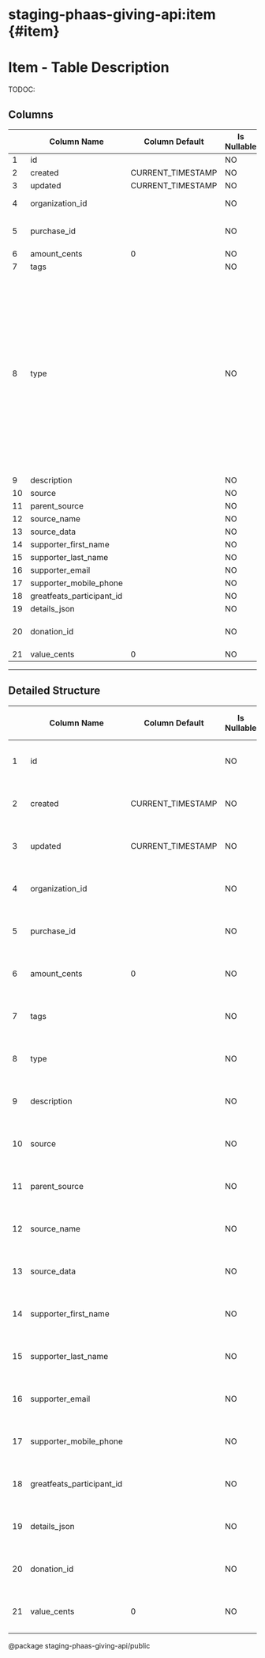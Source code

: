 # staging-phaas-giving-api:item {#item}

# Item - Table Description

TODOC:

## Columns

| | Column Name | Column Default | Is Nullable | Data Type | Notes |
| ---- | ---- | ---- | ---- | ---- | ---- |
| 1 | id | | NO | varchar | Primary key |
| 2 | created | CURRENT_TIMESTAMP | NO | timestamp |  |
| 3 | updated | CURRENT_TIMESTAMP | NO | timestamp |  |
| 4 | organization_id | | NO | varchar | Organization striping key |
| 5 | purchase_id | | NO | varchar | Foreign key to Purchase table |
| 6 | amount_cents | 0 | NO | int |  |
| 7 | tags |  | NO | varchar |  |
| 8 | type |  | NO | varchar | one of: t2g-donation, vevt-appeal, vevt-auction-lot, vevt-donation, vevt-fixed-price, vevt-impact, vevt-misc, vevt-raffle ,vevt-sales-tax, vevt-sponsor-attachment-event-sale, vevt-ticket |
| 9 | description |  | NO | varchar |  |
| 10 | source |  | NO | varchar |  |
| 11 | parent_source |  | NO | varchar |  |
| 12 | source_name |  | NO | varchar |  |
| 13 | source_data |  | NO | varchar |  |
| 14 | supporter_first_name |  | NO | varchar |  |
| 15 | supporter_last_name |  | NO | varchar |  |
| 16 | supporter_email |  | NO | varchar |  |
| 17 | supporter_mobile_phone |  | NO | varchar |  |
| 18 | greatfeats_participant_id |  | NO | varchar |  |
| 19 | details_json |  | NO | varchar |  |
| 20 | donation_id |  | NO | varchar | Foreign key to Donation table |
| 21 | value_cents | 0 | NO | int |  |
----
## Detailed Structure
| | Column Name | Column Default | Is Nullable | Data Type | Collation Name | Column Type | Column Key | Extra | Privileges | Column Comment | Generation Expression | Character Maximum Length | Character Octet Length | Character Set Name | Numeric Precision | Numeric Scale | Datetime Precision | Table Catalog | Table Schema | Table Name |
| ---- | ---- | ---- | ---- | ---- | ---- | ---- | ---- | ---- | ---- | ---- | ---- | ---- | ---- | ---- | ---- | ---- | ---- | ---- | ---- | ---- |
| 1 | id | | NO | varchar | latin1_swedish_ci | varchar(50) | PRI |  | select |  |  | 50 | 50 | latin1 | | | | def | staging-phaas-giving-api | item |
| 2 | created | CURRENT_TIMESTAMP | NO | timestamp | | timestamp |  |  | select |  |  | | | | | | 0 | def | staging-phaas-giving-api | item |
| 3 | updated | CURRENT_TIMESTAMP | NO | timestamp | | timestamp |  |  | select |  |  | | | | | | 0 | def | staging-phaas-giving-api | item |
| 4 | organization_id | | NO | varchar | latin1_swedish_ci | varchar(50) | MUL |  | select |  |  | 50 | 50 | latin1 | | | | def | staging-phaas-giving-api | item |
| 5 | purchase_id | | NO | varchar | latin1_swedish_ci | varchar(50) | MUL |  | select |  |  | 50 | 50 | latin1 | | | | def | staging-phaas-giving-api | item |
| 6 | amount_cents | 0 | NO | int | | int(10) unsigned |  |  | select |  |  | | | | 10 | 0 | | def | staging-phaas-giving-api | item |
| 7 | tags |  | NO | varchar | latin1_swedish_ci | varchar(1000) |  |  | select |  |  | 1000 | 1000 | latin1 | | | | def | staging-phaas-giving-api | item |
| 8 | type |  | NO | varchar | latin1_swedish_ci | varchar(50) |  |  | select |  |  | 50 | 50 | latin1 | | | | def | staging-phaas-giving-api | item |
| 9 | description |  | NO | varchar | latin1_swedish_ci | varchar(500) |  |  | select |  |  | 500 | 500 | latin1 | | | | def | staging-phaas-giving-api | item |
| 10 | source |  | NO | varchar | latin1_swedish_ci | varchar(255) | MUL |  | select |  |  | 255 | 255 | latin1 | | | | def | staging-phaas-giving-api | item |
| 11 | parent_source |  | NO | varchar | latin1_swedish_ci | varchar(50) |  |  | select |  |  | 50 | 50 | latin1 | | | | def | staging-phaas-giving-api | item |
| 12 | source_name |  | NO | varchar | latin1_swedish_ci | varchar(255) |  |  | select |  |  | 255 | 255 | latin1 | | | | def | staging-phaas-giving-api | item |
| 13 | source_data |  | NO | varchar | latin1_swedish_ci | varchar(1000) |  |  | select |  |  | 1000 | 1000 | latin1 | | | | def | staging-phaas-giving-api | item |
| 14 | supporter_first_name |  | NO | varchar | latin1_swedish_ci | varchar(255) |  |  | select |  |  | 255 | 255 | latin1 | | | | def | staging-phaas-giving-api | item |
| 15 | supporter_last_name |  | NO | varchar | latin1_swedish_ci | varchar(255) |  |  | select |  |  | 255 | 255 | latin1 | | | | def | staging-phaas-giving-api | item |
| 16 | supporter_email |  | NO | varchar | latin1_swedish_ci | varchar(255) |  |  | select |  |  | 255 | 255 | latin1 | | | | def | staging-phaas-giving-api | item |
| 17 | supporter_mobile_phone |  | NO | varchar | latin1_swedish_ci | varchar(20) |  |  | select |  |  | 20 | 20 | latin1 | | | | def | staging-phaas-giving-api | item |
| 18 | greatfeats_participant_id |  | NO | varchar | latin1_swedish_ci | varchar(50) |  |  | select |  |  | 50 | 50 | latin1 | | | | def | staging-phaas-giving-api | item |
| 19 | details_json |  | NO | varchar | latin1_swedish_ci | varchar(5000) |  |  | select |  |  | 5000 | 5000 | latin1 | | | | def | staging-phaas-giving-api | item |
| 20 | donation_id |  | NO | varchar | latin1_swedish_ci | varchar(50) | MUL |  | select |  |  | 50 | 50 | latin1 | | | | def | staging-phaas-giving-api | item |
| 21 | value_cents | 0 | NO | int | | int(10) unsigned |  |  | select |  |  | | | | 10 | 0 | | def | staging-phaas-giving-api | item |


@package staging-phaas-giving-api/public
